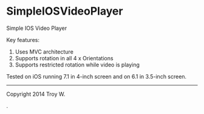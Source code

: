 SimpleIOSVideoPlayer
====================

Simple IOS Video Player


Key features:

1.  Uses MVC architecture
2.  Supports rotation in all 4 x Orientations
3.  Supports restricted rotation while video is playing

Tested on iOS running 7.1 in 4-inch screen and on 6.1 in 3.5-inch screen.

------------------

Copyright 2014 Troy W.

.
